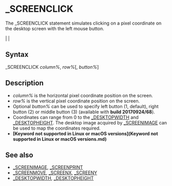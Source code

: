 # _SCREENCLICK

The _SCREENCLICK statement simulates clicking on a pixel coordinate on the desktop screen with the left mouse button.

  

|  |

## Syntax

_SCREENCLICK *column%*, *row%*[, *button%*]
  

## Description

* *column%* is the horizontal pixel coordinate position on the screen.
* *row%* is the vertical pixel coordinate position on the screen.
* Optional *button%* can be used to specify left button (1, default), right button (2) or middle button (3) (available with **build 20170924/68**).
* Coordinates can range from 0 to the [_DESKTOPWIDTH](_DESKTOPWIDTH.md) and [_DESKTOPHEIGHT](_DESKTOPHEIGHT.md). The desktop image acquired by [_SCREENIMAGE](_SCREENIMAGE.md) can be used to map the coordinates required.
* **[Keyword not supported in Linux or macOS versions](Keyword not supported in Linux or macOS versions.md)**

  

## See also

* [_SCREENIMAGE](_SCREENIMAGE.md), [_SCREENPRINT](_SCREENPRINT.md)
* [_SCREENMOVE](_SCREENMOVE.md), [_SCREENX](_SCREENX.md), [_SCREENY](_SCREENY.md)
* [_DESKTOPWIDTH](_DESKTOPWIDTH.md), [_DESKTOPHEIGHT](_DESKTOPHEIGHT.md)

  
